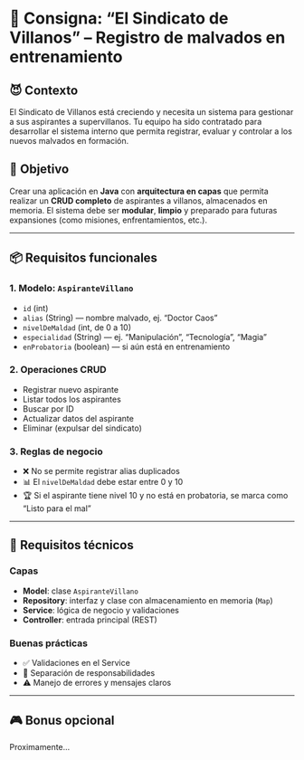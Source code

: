 # 🧠 Consigna: “El Sindicato de Villanos” – Registro de malvados en entrenamiento

## 😈 Contexto
El Sindicato de Villanos está creciendo y necesita un sistema para gestionar a sus aspirantes a supervillanos. Tu equipo ha sido contratado para desarrollar el sistema interno que permita registrar, evaluar y controlar a los nuevos malvados en formación.

## 🎯 Objetivo
Crear una aplicación en **Java** con **arquitectura en capas** que permita realizar un **CRUD completo** de aspirantes a villanos, almacenados en memoria. El sistema debe ser **modular**, **limpio** y preparado para futuras expansiones (como misiones, enfrentamientos, etc.).

---

## 📦 Requisitos funcionales

### 1. Modelo: `AspiranteVillano`
- `id` (int)
- `alias` (String) — nombre malvado, ej. “Doctor Caos”
- `nivelDeMaldad` (int, de 0 a 10)
- `especialidad` (String) — ej. “Manipulación”, “Tecnología”, “Magia”
- `enProbatoria` (boolean) — si aún está en entrenamiento

### 2. Operaciones CRUD
- Registrar nuevo aspirante
- Listar todos los aspirantes
- Buscar por ID
- Actualizar datos del aspirante
- Eliminar (expulsar del sindicato)

### 3. Reglas de negocio
- ❌ No se permite registrar alias duplicados
- 📊 El `nivelDeMaldad` debe estar entre 0 y 10
- 🏆 Si el aspirante tiene nivel 10 y no está en probatoria, se marca como “Listo para el mal”

---

## 🧱 Requisitos técnicos

### Capas
- **Model**: clase `AspiranteVillano`
- **Repository**: interfaz y clase con almacenamiento en memoria (`Map`)
- **Service**: lógica de negocio y validaciones
- **Controller**: entrada principal (REST)

### Buenas prácticas
- ✅ Validaciones en el Service
- 🧩 Separación de responsabilidades
- ⚠️ Manejo de errores y mensajes claros

---

## 🎮 Bonus opcional
Proximamente...